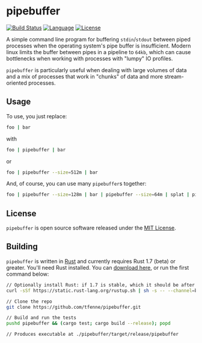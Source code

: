 # pipebuffer
[![Build Status](https://travis-ci.org/tfenne/pipebuffer.svg?branch=master)](https://travis-ci.org/tfenne/pipebuffer)
[![Language](http://img.shields.io/badge/language-rust-blue.svg)](http://www.rust-lang.org/)
[![License](https://img.shields.io/badge/license-MIT-A31F34.svg)](LICENSE)

A simple command line program for buffering `stdin`/`stdout` between piped processes when the operating system's pipe buffer is insufficient.  Modern linux limits the buffer between pipes in a pipeline to `64kb`, which can cause bottlenecks when working with processes with "lumpy" IO profiles.

`pipebuffer` is particularly useful when dealing with large volumes of data and a mix of processes that work in "chunks" of data and more stream-oriented processes.

## Usage

To use, you just replace:
```bash
foo | bar
```
with
```bash
foo | pipebuffer | bar
```
or 
```bash
foo | pipebuffer --size=512m | bar
```

And, of course, you can use many `pipebuffer`s together:
```bash
foo | pipebuffer --size=128m | bar | pipebuffer --size=64m | splat | pipebuffer --size=1g | whee
```

## License

`pipebuffer` is open source software released under the [MIT License](LICENSE).

## Building

`pipebuffer` is written in [Rust](https://www.rust-lang.org/) and currently requires Rust 1.7 (beta) or greater.  You'll need Rust installed.  You can [download here](https://www.rust-lang.org/downloads.html), or run the first command below:

```bash
// Optionally install Rust: if 1.7 is stable, which it should be after ~3rd March 2016, omit '--channel=beta'
curl -sSf https://static.rust-lang.org/rustup.sh | sh -s -- --channel=beta

// Clone the repo
git clone https://github.com/tfenne/pipebuffer.git

// Build and run the tests
pushd pipebuffer && (cargo test; cargo build --release); popd

// Produces executable at ./pipebuffer/target/release/pipebuffer
```
